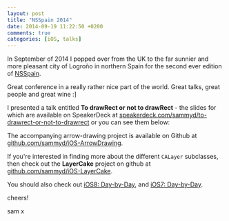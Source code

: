 ```yaml
---
layout: post
title: "NSSpain 2014"
date: 2014-09-19 11:22:50 +0200
comments: true
categories: [iOS, talks]
---
```


In September of 2014 I popped over from the UK to the far sunnier and more
pleasant city of Logroño in northern Spain for the second ever edition of
[NSSpain](http://nsspain.com).

Great conference in a really rather nice part of the world. Great talks, great
people and great wine :]

<!-- more -->

I presented a talk entitled __To drawRect or not to drawRect__ - the slides for
which are available on SpeakerDeck at
[speakerdeck.com/sammyd/to-drawrect-or-not-to-drawrect](https://https://speakerdeck.com/sammyd/to-drawrect-or-not-to-drawrect)
or you can see them below:

<script async class="speakerdeck-embed" data-id="f3625e10996f01313e53426a9381af41" data-ratio="1.77777777777778" src="//speakerdeck.com/assets/embed.js"></script>

The accompanying arrow-drawing project is available on Github at
[github.com/sammyd/iOS-ArrowDrawing](https://github.com/sammyd/iOS-ArrowDrawing).

If you're interested in finding more about the different `CALayer` subclasses,
then check out the __LayerCake__ project on github at
[github.com/sammyd/iOS-LayerCake](https://github.com/sammyd/iOS-LayerCake).

You should also check out [iOS8: Day-by-Day](http://shinobicontrols.com/iOS8DayByDay),
and [iOS7: Day-by-Day](https://leanpub.com/iOS7daybyday).

cheers!

sam
x
